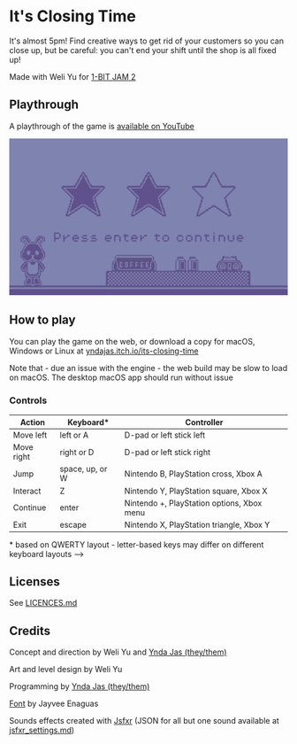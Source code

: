 # It's Closing Time

It's almost 5pm! Find creative ways to get rid of your customers so you can
close up, but be careful: you can't end your shift until the shop is all fixed
up!

Made with Weli Yu for [1-BIT JAM 2][1-bit-jam-2]

## Playthrough

A playthrough of the game is [available on YouTube][playthrough]

[![Menu screen showing a large version of the player sprite, as well as the title, credits, and controls][thumbnail]][playthrough]

## How to play

You can play the game on the web, or download a copy for macOS, Windows or Linux
at [yndajas.itch.io/its-closing-time][itch-io-page]

Note that - due an issue with the engine - the web build may be slow to load on
macOS. The desktop macOS app should run without issue

### Controls

| Action     | Keyboard\*      | Controller                                 |
| ---------- | --------------- | ------------------------------------------ |
| Move left  | left or A       | D-pad or left stick left                   |
| Move right | right or D      | D-pad or left stick right                  |
| Jump       | space, up, or W | Nintendo B, PlayStation cross, Xbox A      |
| Interact   | Z               | Nintendo Y, PlayStation square, Xbox X     |
| Continue   | enter           | Nintendo +, PlayStation options, Xbox menu |
| Exit       | escape          | Nintendo X, PlayStation triangle, Xbox Y   |

\* based on QWERTY layout - letter-based keys may differ on different keyboard
layouts -->

## Licenses

See [LICENCES.md](./LICENCES.md)

## Credits

Concept and direction by Weli Yu and [Ynda Jas (they/them)][ynda-jas]

Art and level design by Weli Yu

Programming by [Ynda Jas (they/them)][ynda-jas]

[Font][pixel-font] by Jayvee Enaguas

Sounds effects created with [Jsfxr][jsfxr] (JSON for all but one sound available
at [jsfxr_settings.md][jsfxr-settings])

[1-bit-jam-2]: https://itch.io/jam/1-bit-jam-n2
[itch-io-page]: https://yndajas.itch.io/its-closing-time
[jsfxr]: https://sfxr.me
[jsfxr-settings]: ./jsfxr_settings.md
[pixel-font]: https://www.dafont.com/pixel-operator.font
[playthrough]: https://www.youtube.com/watch?v=xOM1maETC3k
[thumbnail]: ./assets/promo/screenshot_0.png
[ynda-jas]: https://github.com/yndajas
